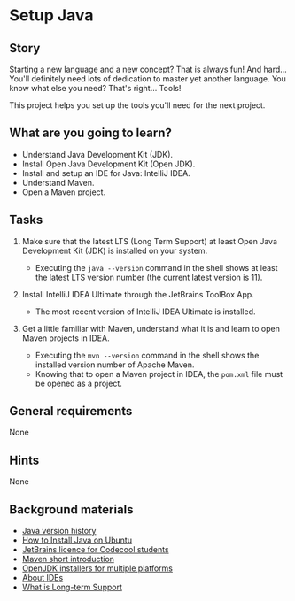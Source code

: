 # Setup Java

## Story

Starting a new language and a new concept? That is always fun! And hard... You'll definitely need lots of dedication to master yet another language. You know what else you need? That's right... Tools!

This project helps you set up the tools you'll need for the next project.

## What are you going to learn?

- Understand Java Development Kit (JDK).
- Install Open Java Development Kit (Open JDK).
- Install and setup an IDE for Java: IntelliJ IDEA.
- Understand Maven.
- Open a Maven project.

## Tasks

1. Make sure that the latest LTS (Long Term Support) at least Open Java Development Kit (JDK) is installed on your system.
    - Executing the `java --version` command in the shell shows at least the latest LTS version number (the current latest version is 11).

2. Install IntelliJ IDEA Ultimate through the JetBrains ToolBox App.
    - The most recent version of IntelliJ IDEA Ultimate is installed.

3. Get a little familiar with Maven, understand what it is and learn to open Maven projects in IDEA.
    - Executing the `mvn --version` command in the shell shows the installed version number of Apache Maven.
    - Knowing that to open a Maven project in IDEA, the `pom.xml` file must be opened as a project.

## General requirements

None

## Hints

None

## Background materials

- <i class="far fa-exclamation"></i> [Java version history](https://en.wikipedia.org/wiki/Java_version_history)
- <i class="far fa-exclamation"></i> [How to Install Java on Ubuntu](https://linuxize.com/post/install-java-on-ubuntu-18-04/)
- <i class="far fa-exclamation"></i> [JetBrains licence for Codecool students](project/curriculum/materials/pages/tools/jetbrains-licence.md)
- <i class="far fa-exclamation"></i> [Maven short introduction](project/curriculum/materials/pages/tools/maven-short-introduction.md)
- <i class="far fa-book-open"></i> [OpenJDK installers for multiple platforms](https://adoptopenjdk.net/)
- <i class="far fa-book-open"></i> [About IDEs](project/curriculum/materials/pages/tools/about-ides.md)
- <i class="far fa-book-open"></i> [What is Long-term Support](https://en.wikipedia.org/wiki/Long-term_support)
